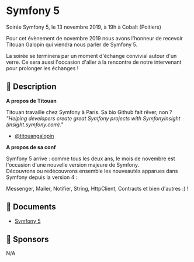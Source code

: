 # Symfony 5

Soirée Symfony 5, le 13 novembre 2019, à 19h à Cobalt (Poitiers)

Pour cet évènement de novembre 2019 nous avons l'honneur de recevoir Titouan Galopin qui viendra nous parler de Symfony 5.

La soirée se terminera par un moment d'échange convivial autour d'un verre. Ce sera aussi l'occasion d'aller à la rencontre de notre intervenant pour prolonger les échanges !

## 📜 Description

**A propos de Titouan**

Titouan travaille chez Symfony à Paris. Sa bio Github fait rêver, non ? 
<br>
_"Helping developers create great Symfony projects with SymfonyInsight (insight.symfony.com)."_

- [@titouangalopin](https://twitter.com/titouangalopin)

**A propos de sa conf**

Symfony 5 arrive : comme tous les deux ans, le mois de novembre est l'occasion d'une nouvelle version majeure de Symfony. 
<br>
Découvrons ou redécouvrons ensemble les nouveautés apparues dans Symfony depuis la version 4 : 

Messenger, Mailer, Notifier, String, HttpClient, Contracts et bien d'autres :) !

## 📂 Documents

- [Symfony 5](https://speakerdeck.com/tgalopin/symfony-5)

## 💖 Sponsors

N/A
